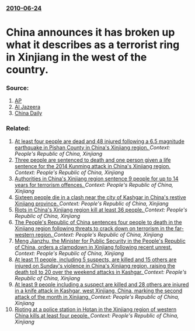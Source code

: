 ### [2010-06-24](/news/2010/06/24/index.md)

# China announces it has broken up what it describes as a terrorist ring in Xinjiang in the west of the country. 




### Source:

1. [AP](http://www.google.com/hostednews/ap/article/ALeqM5gSjMTGA_93sjHUt2y3ACaI8ak7vQD9GHDOT01)
2. [Al Jazeera](http://english.aljazeera.net/news/asia-pacific/2010/06/201062461350150419.html)
3. [China Daily](http://www.chinadaily.com.cn/china/2010-06/24/content_10013664.htm)

### Related:

1. [At least four people are dead and 48 injured following a 6.5 magnitude earthquake in Pishan County in China's Xinjiang region. ](/news/2015/07/3/at-least-four-people-are-dead-and-48-injured-following-a-6-5-magnitude-earthquake-in-pishan-county-in-china-s-xinjiang-region.md) _Context: People's Republic of China, Xinjiang_
2. [Three people are sentenced to death and one person given a life sentence for the 2014 Kunming attack in China's Xinjiang region. ](/news/2014/09/12/three-people-are-sentenced-to-death-and-one-person-given-a-life-sentence-for-the-2014-kunming-attack-in-china-s-xinjiang-region.md) _Context: People's Republic of China, Xinjiang_
3. [Authorities in China's Xinjiang region sentence 9 people for up to 14 years for terrorism offences. ](/news/2014/06/26/authorities-in-china-s-xinjiang-region-sentence-9-people-for-up-to-14-years-for-terrorism-offences.md) _Context: People's Republic of China, Xinjiang_
4. [Sixteen people die in a clash near the city of Kashgar in China's restive Xinjiang province. ](/news/2013/12/15/sixteen-people-die-in-a-clash-near-the-city-of-kashgar-in-china-s-restive-xinjiang-province.md) _Context: People's Republic of China, Xinjiang_
5. [Riots in China's Xinjiang region kill at least 36 people. ](/news/2013/06/26/riots-in-china-s-xinjiang-region-kill-at-least-36-people.md) _Context: People's Republic of China, Xinjiang_
6. [The People's Republic of China sentences four people to death in the Xinjiang region following threats to crack down on terrorism in the far-western region. ](/news/2011/09/15/the-people-s-republic-of-china-sentences-four-people-to-death-in-the-xinjiang-region-following-threats-to-crack-down-on-terrorism-in-the-far.md) _Context: People's Republic of China, Xinjiang_
7. [Meng Jianzhu, the Minister for Public Security in the People's Republic of China, orders a clampdown in Xinjiang following recent unrest. ](/news/2011/08/5/meng-jianzhu-the-minister-for-public-security-in-the-people-s-republic-of-china-orders-a-clampdown-in-xinjiang-following-recent-unrest.md) _Context: People's Republic of China, Xinjiang_
8. [At least 11 people, including 5 suspects, are killed and 15 others are injured on Sunday's violence in China's Xinjiang region, raising the death toll to 20 over the weekend attacks in Kashgar. ](/news/2011/08/1/at-least-11-people-including-5-suspects-are-killed-and-15-others-are-injured-on-sunday-s-violence-in-china-s-xinjiang-region-raising-the.md) _Context: People's Republic of China, Xinjiang_
9. [At least 9 people including a suspect are killed and 28 others are injured in a knife attack in Kashgar, west Xinjiang, China, marking the second attack of the month in Xinjiang. ](/news/2011/07/31/at-least-9-people-including-a-suspect-are-killed-and-28-others-are-injured-in-a-knife-attack-in-kashgar-west-xinjiang-china-marking-the-s.md) _Context: People's Republic of China, Xinjiang_
10. [Rioting at a police station in Hotan in the Xinjiang region of western China kills at least four people. ](/news/2011/07/18/rioting-at-a-police-station-in-hotan-in-the-xinjiang-region-of-western-china-kills-at-least-four-people.md) _Context: People's Republic of China, Xinjiang_
